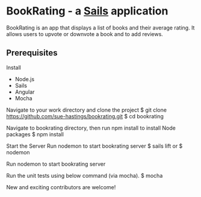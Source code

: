 # BookRating - a [Sails](http://sailsjs.org) application

BookRating is an app that displays a list of books and their average rating. It allows users to upvote or downvote a book and to add reviews.

## Prerequisites
Install
   - Node.js
   - Sails
   - Angular
   - Mocha

Navigate to your work directory and clone the project
$ git clone https://github.com/sue-hastings/bookrating.git
$ cd bookrating

Navigate to bookrating directory, then run npm install to install Node packages
$ npm install

Start the Server
Run nodemon to start bookrating server
$ sails lift or $ nodemon

Run nodemon to start bookrating server

Run the unit tests using below command (via mocha).
$ mocha

New and exciting contributors are welcome!


